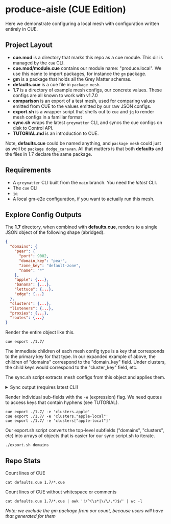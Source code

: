 # produce-aisle (CUE Edition)

Here we demonstrate configuring a local mesh with configuration written entirely
in CUE.

## Project Layout

* **cue.mod** is a directory that marks this repo as a cue module. This dir is
  managed by the `cue` CLI.
* **cue.mod/module.cue** contains our module name: "produce.local". We use this
  name to import packages, for instance the `gm` package.
* **gm** is a package that holds all the Grey Matter schemas.
* **defaults.cue** is a cue file in `package mesh`.
* **1.7** is a directory of example mesh configs, our concrete values. These
  configs are all known to work with v1.7.0
* **comparison** is an export of a test mesh, used for comparing values emitted
  from CUE to the values emitted by our raw JSON configs.
* **export.sh** is a wrapper script that shells out to `cue` and `jq` to render
  mesh configs in a familiar format
* **sync.sh** wraps the latest `greymatter` CLI, and syncs the cue configs on
  disk to Control API.
* **TUTORIAL.md** is an introduction to CUE.

Note, **defaults.cue** could be named anything, and `package mesh` could just
as well be `package dodge_caravan`. All that matters is that both **defaults**
and the files in 1.7 declare the same package.

## Requirements

* A `greymatter` CLI built from the `main` branch. You need the _latest_ CLI.
* The `cue` CLI
* `jq`
* A local gm-e2e configuration, if you want to actually run this mesh.

## Explore Config Outputs

The **1.7** directory, when combined with **defaults.cue**, renders to a single
JSON object of the following shape (abridged).

```json
{
  "domains": {
    "pear": {
      "port": 9002,
      "domain_key": "pear",
      "zone_key": "default-zone",
      "name": "*"
    },
    "apple": {...},
    "banana": {...},
    "lettuce": {...},
    "edge": {...}
  },
  "clusters": {...},
  "listeners": {...},
  "proxies": {...},
  "routes": {...}
}
```

Render the entire object like this.

```
cue export ./1.7/
```

The immediate children of each mesh config type is a key that corresponds to
the primary key for that type. In our expanded example of above, the children
of "domains" correspond to the "domain_key" field. Under clusters, the child
keys would correspond to the "cluster_key" field, etc.

The sync.sh script extracts mesh configs from this object and applies them.

<details>
<summary>Sync output (requires latest CLI)</summary>

```
0 % ./sync.sh 
2021/10/24 15:21:23 type: domain code: 200 primary key: apple
2021/10/24 15:21:23 type: domain code: 200 primary key: banana
2021/10/24 15:21:23 type: domain code: 200 primary key: edge
2021/10/24 15:21:23 type: domain code: 200 primary key: lettuce
2021/10/24 15:21:23 type: domain code: 200 primary key: pear
2021/10/24 15:21:24 type: cluster code: 200 primary key: apple-local
2021/10/24 15:21:24 type: cluster code: 200 primary key: apple
2021/10/24 15:21:24 type: cluster code: 200 primary key: banana-local
2021/10/24 15:21:24 type: cluster code: 200 primary key: banana
2021/10/24 15:21:24 type: cluster code: 200 primary key: control-api
2021/10/24 15:21:24 type: cluster code: 200 primary key: dashboard
2021/10/24 15:21:24 type: cluster code: 200 primary key: lettuce-local
2021/10/24 15:21:24 type: cluster code: 200 primary key: lettuce
2021/10/24 15:21:24 type: cluster code: 200 primary key: pear-local
2021/10/24 15:21:24 type: cluster code: 200 primary key: pear
2021/10/24 15:21:24 type: cluster code: 200 primary key: catalog
2021/10/24 15:21:24 type: listener code: 200 primary key: apple
2021/10/24 15:21:24 type: listener code: 200 primary key: banana
2021/10/24 15:21:24 type: listener code: 200 primary key: lettuce
2021/10/24 15:21:24 type: listener code: 200 primary key: pear
2021/10/24 15:21:24 type: proxy code: 200 primary key: apple
2021/10/24 15:21:24 type: proxy code: 200 primary key: banana
2021/10/24 15:21:24 type: proxy code: 200 primary key: edge
2021/10/24 15:21:24 type: proxy code: 200 primary key: lettuce
2021/10/24 15:21:24 type: proxy code: 200 primary key: pear
2021/10/24 15:21:24 type: route code: 200 primary key: apple-local
2021/10/24 15:21:24 type: route code: 200 primary key: apple
2021/10/24 15:21:24 type: route code: 200 primary key: banana-local
2021/10/24 15:21:24 type: route code: 200 primary key: banana
2021/10/24 15:21:24 type: route code: 200 primary key: control-api
2021/10/24 15:21:24 type: route code: 200 primary key: root
2021/10/24 15:21:24 type: route code: 200 primary key: lettuce-local
2021/10/24 15:21:24 type: route code: 200 primary key: lettuce
2021/10/24 15:21:24 type: route code: 200 primary key: pear-local
2021/10/24 15:21:24 type: route code: 200 primary key: pear
2021/10/24 15:21:24 type: route code: 200 primary key: catalog
```

</details>

Render individual sub-fields with the `-e` (expression) flag. We need quotes
to access keys that contain hyphens (see TUTORIAL).

```
cue export ./1.7/ -e 'clusters.apple'
cue export ./1.7/ -e 'clusters."apple-local"'
cue export ./1.7/ -e 'clusters["apple-local"]'
```

Our export.sh script converts the top-level subfields ("domains", "clusters", etc)
into arrays of objects that is easier for our sync script.sh to iterate.

```
./export.sh domains
```

## Repo Stats

Count lines of CUE

```
cat defaults.cue 1.7/*.cue
```

Count lines of CUE without whitespace or comments

```
cat defaults.cue 1.7/*.cue | awk '!/^(\s*|\/\/.*)$/' | wc -l
```

_Note: we exclude the gm package from our count, because users will have that generated for them_
